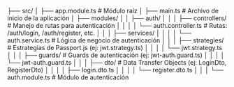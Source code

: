 ├── src/
│   ├── app.module.ts       # Módulo raíz
│   ├── main.ts             # Archivo de inicio de la aplicación
│   ├── modules/
│   │   ├── auth/
│   │   │   ├── controllers/            # Manejo de rutas para autenticación
│   │   │   │   └── auth.controller.ts  # Rutas: /auth/login, /auth/register, etc.
│   │   │   ├── services/
│   │   │   │   └── auth.service.ts     # Lógica de negocio de autenticación
│   │   │   ├── strategies/             # Estrategias de Passport.js (ej: jwt.strategy.ts)
│   │   │   │   └── jwt.strategy.ts
│   │   │   ├── guards/                 # Guards de autenticación (ej: jwt-auth.guard.ts)
│   │   │   │   └── jwt-auth.guard.ts
│   │   │   ├── dto/                    # Data Transfer Objects (ej: LoginDto, RegisterDto)
│   │   │   │   ├── login.dto.ts
│   │   │   │   └── register.dto.ts
│   │   │   └── auth.module.ts          # Módulo de autenticación
